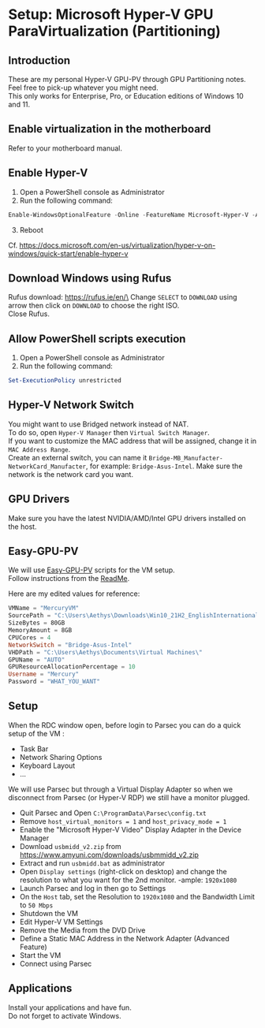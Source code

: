 # Setup: Microsoft Hyper-V GPU ParaVirtualization (Partitioning)

## Introduction

These are my personal Hyper-V GPU-PV through GPU Partitioning notes. Feel free to pick-up whatever you might need.\
This only works for Enterprise, Pro, or Education editions of Windows 10 and 11.

## Enable virtualization in the motherboard

Refer to your motherboard manual.

## Enable Hyper-V

1) Open a PowerShell console as Administrator
2) Run the following command:

```powershell
Enable-WindowsOptionalFeature -Online -FeatureName Microsoft-Hyper-V -All
```

3) Reboot

Cf. https://docs.microsoft.com/en-us/virtualization/hyper-v-on-windows/quick-start/enable-hyper-v

## Download Windows using Rufus

Rufus download: https://rufus.ie/en/\
Change `SELECT` to `DOWNLOAD` using arrow then click on `DOWNLOAD` to choose the right ISO.\
Close Rufus.

## Allow PowerShell scripts execution

1) Open a PowerShell console as Administrator
2) Run the following command:

```powershell
Set-ExecutionPolicy unrestricted
```

## Hyper-V Network Switch

You might want to use Bridged network instead of NAT.\
To do so, open `Hyper-V Manager` then `Virtual Switch Manager`.\
If you want to customize the MAC address that will be assigned, change it in `MAC Address Range`.\
Create an external switch, you can name it `Bridge-MB_Manufacter-NetworkCard_Manufacter`, for example: `Bridge-Asus-Intel`.
Make sure the network is the network card you want.

## GPU Drivers

Make sure you have the latest NVIDIA/AMD/Intel GPU drivers installed on the host.

## Easy-GPU-PV

We will use [Easy-GPU-PV](https://github.com/jamesstringerparsec/Easy-GPU-PV) scripts for the VM setup.\
Follow instructions from the [ReadMe](https://github.com/jamesstringerparsec/Easy-GPU-PV#instructions).

Here are my edited values for reference:

```powershell
VMName = "MercuryVM"
SourcePath = "C:\Users\Aethys\Downloads\Win10_21H2_EnglishInternational_x64.iso"
SizeBytes = 80GB
MemoryAmount = 8GB
CPUCores = 4
NetworkSwitch = "Bridge-Asus-Intel"
VHDPath = "C:\Users\Aethys\Documents\Virtual Machines\"
GPUName = "AUTO"
GPUResourceAllocationPercentage = 10
Username = "Mercury"
Password = "WHAT_YOU_WANT"
```

## Setup

When the RDC window open, before login to Parsec you can do a quick setup of the VM :

- Task Bar
- Network Sharing Options
- Keyboard Layout
- ...

We will use Parsec but through a Virtual Display Adapter so when we disconnect from Parsec (or Hyper-V RDP) we still have a monitor plugged.

- Quit Parsec and Open `C:\ProgramData\Parsec\config.txt`
- Remove `host_virtual_monitors = 1` and `host_privacy_mode = 1`
- Enable the "Microsoft Hyper-V Video" Display Adapter in the Device Manager
- Download `usbmidd_v2.zip` from https://www.amyuni.com/downloads/usbmmidd_v2.zip
- Extract and run `usbmidd.bat` as administrator
- Open `Display settings` (right-click on desktop) and change the resolution to what you want for the 2nd monitor. -ample: `1920x1080`
- Launch Parsec and log in then go to Settings
- On the `Host` tab, set the Resolution to `1920x1080` and the Bandwidth Limit to `50 Mbps`
- Shutdown the VM
- Edit Hyper-V VM Settings
- Remove the Media from the DVD Drive
- Define a Static MAC Address in the Network Adapter (Advanced Feature)
- Start the VM
- Connect using Parsec

## Applications

Install your applications and have fun.\
Do not forget to activate Windows.
